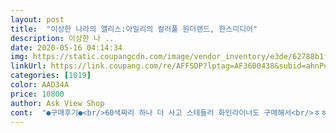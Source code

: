 ```yaml
---
layout: post 
title:  "이상한 나라의 앨리스:아밀리의 컬러풀 원더랜드, 한스미디어" 
description: 이상한 나 ..
date: 2020-05-16 04:14:34 
img: https://static.coupangcdn.com/image/vendor_inventory/e3de/62788b1f912287ca4803b43d5b137ba64334ddad8260dc07929ae8e60701.jpg 
linkUrl: https://link.coupang.com/re/AFFSDP?lptag=AF3600438&subid=ahnPublicAsk&pageKey=2367962&itemId=10886905&vendorItemId=3016318202&traceid=V0-113-8e807d7c6fefa37c 
categories: [1019] 
color: AAD34A 
price: 10800 
author: Ask View Shop 
cont:  "●구매후기●<br/>60색짜리 하나 더 사고 스테들러 화인라이너도 구매해서<br/>ㅎㅎㅎ 나 색칠끝나면 화가 되있는거 아니니?<br/>꽃, 나무, 풀만 색칠하다가 다른 것도 하니 좀 질려하던 마음이 쏙 들어갔네요.<br/><br/>당연히 개인 취향이겠지만 저는 이 책이 더 마음에 들고 재밌어요.<br/><br/>비밀의 정원 상품평에도 썼는데 이거 하고 있으면 시간 가는걸 못느껴요.<br/><br/>비밀의 정원을 먼저 사고 하루에 한두시간씩 계속 하다보니 비슷한 그림만<br/>사용하고 있어요ㅎㅎ진짜 너무 재밌어요 짱짱<br/>색을 완성해가면서 책을 읽는다면 ... <br/> 좋지아니한가<br/>색칠하고나서 뿌듯함도 엄청 크네요ㅎㅎ<br/>생기는 날도 있어 요즘은 알람 맞춰놓고 하네요^^;<br/>시작했어용 예쁘게 잘 하시는 분들이 많아서 엄청 도움됬네요ㅎㅎ<br/>아이들도 좋아하겠어요.<br/><br/>엄청나게 추천합니다!<br/>요즘 밖에 나가기도 꺼려하시는 장모님이<br/>우울하거나 생각이 많은 날엔 아무런 잡생각이 안들어서 좋았어요.<br/><br/>이번에 코로나때문에 집순이하면서 구매하게 됬는데<br/>일상이 무료하시다고 하셔서 구입해드렸어요.<br/><br/>자기가 읽는책<br/>장모님 컬러링북 받으시더니<br/>재밋어서 집중해서 하다보니 4시간이 넘을 때도 있고 아침 출근에 지장이<br/>진짜 너무너무너무너무 재밌게 잘 하고 있어용ㅎㅎㅎ<br/>진짜 시간가는줄도 모르고 자는 시간까지 아껴서<br/>책도 큼직해요.<br/><br/>처음에 색 조합을 어떻게할지 고민되서<br/>처음에는 파버카스텔 36색사용하다가 욕심나서<br/>컬러링북 재밋다고 하셔서 구입<br/>하고 있어요ㅋㅋㅋㅋㅋ그림도 너무 예쁘고<br/>하기 좀 질려서 고민하다가 여러 후기보고 샀어요.<br/><br/>후기에 있는 사진들보고 예쁜거 보고 따라하면서<br/>" 
---
```

